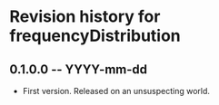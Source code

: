 # Revision history for frequencyDistribution

## 0.1.0.0 -- YYYY-mm-dd

* First version. Released on an unsuspecting world.
